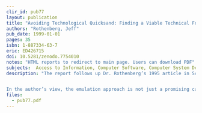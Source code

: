```yaml
---
clir_id: pub77
layout: publication
title: "Avoiding Technological Quicksand: Finding a Viable Technical Foundation for Digital Preservation"
authors: "Rothenberg, Jeff"
pub_date: 1999-01-01
pages: 35
isbn: 1-887334-63-7
eric: ED426715
doi: 10.5281/zenodo.7754010
notes: "HTML reports to redirect to main page. Users can download PDF"
subjects:  Access to Information, Computer Software, Computer System Design, Information Storage, Obsolescence, Preservation, Problems, Records Management
description: "The report follows up Dr. Rothenberg’s 1995 article in Scientific American, “Ensuring the Longevity of Digital Documents” by elaborating the author’s proposal for emulating obsolete software/hardware systems on future, unknown systems, as a means of preserving digital information far into the future. The report, and the research agenda it proposes, will be of interest to managers of digital information resources in libraries and archives, computer scientists, and to all those concerned about the preservation of intellectual resources and records in all formats-including government records, medical records, corporate data, and environmental and scientific data.


In the author’s view, the emulation approach is not just a promising candidate for a solution to the problem of digital preservation, but the only approach offering a true solution to the problem. In the report, he explores the problem of long-term digital preservation, spells out the criteria for an ideal solution, and analyzes the shortcomings of other solutions (printing and preserving hard copy, translating digital documents so that they migrate into new systems, reading them on obsolete systems preserved in museums, or relying on standards to keep them readable). Then he describes how to encapsulate a document so that is can be decoded by an emulator, the sequence of events required to preserve the document and to read it on future systems, and the techniques that need to be developed in order to make emulation work."
files:
  - pub77.pdf
---
```

